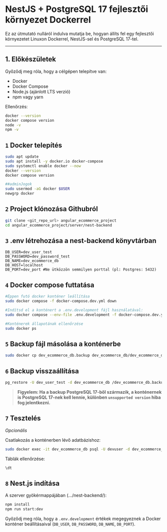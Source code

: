 # NestJS + PostgreSQL 17 fejlesztői környezet Dockerrel

Ez az útmutató nulláról indulva mutatja be, hogyan állíts fel egy fejlesztői környezetet Linuxon Dockerrel, NestJS-sel és PostgreSQL 17-tel.

---

## 1. Előkészületek

Győződj meg róla, hogy a célgépen telepítve van:

- Docker
- Docker Compose
- Node.js (ajánlott LTS verzió)
- npm vagy yarn

Ellenőrzés:

```bash
docker --version
docker compose version
node -v
npm -v
```

## `1` Docker telepítés

```bash
sudo apt update
sudo apt install -y docker.io docker-compose
sudo systemctl enable docker --now
docker --version
docker compose version

##adminJogok 
sudo usermod -aG docker $USER
newgrp docker
```
## 

## `2` Project klónozása Githubról
```bash
git clone <git_repo_url> angular_ecommerce_project
cd angular_ecommerce_project/server/nest-backend
```

## `3` .env létrehozása a nest-backend könyvtárban
```dotenv
DB_USER=dev_user_test
DB_PASSWORD=dev_password_test
DB_NAME=dev_ecommerce_db
DB_HOST=localhost
DB_PORT=dev_port #Ne ütközzön semmilyen porttal (pl: Postgres: 5432)
```

## `4` Docker compose futtatása
```bash
#Éppen futó docker konténer leállítása
sudo docker compose -f docker-compose.dev.yml down

#Indítsd el a konténert a .env.development fájl használatával:
sudo docker compose --env-file .env.development -f docker-compose.dev.yml up -d

#Konténerek állapotának ellenőrzése
sudo docker ps
```

## `5` Backup fájl másolása a konténerbe
```bash
sudo docker cp dev_ecommerce_db.backup dev_ecommerce_db/dev_ecommerce_db.backup
```

## `6` Backup visszaállítása
```bash
pg_restore -U dev_user_test -d dev_ecommerce_db /dev_ecommerce_db.backup
```
>**Figyelem: Ha a backup PostgreSQL 17-ből származik, a konténernek is PostgreSQL 17-nek kell lennie, különben `unsupported version` hiba fog jelentkezni.**


## `7`  Tesztelés
_Opcionális_

Csatlakozás a konténerben lévő adatbázishoz:
```bash
sudo docker exec -it dev_ecommerce_db psql -U devuser -d dev_ecommerce_db
```
Táblák ellenőrzése:
```bash
\dt
```

## `8` Nest.js indítása
A szerver gyökérmappájában (.../nest-backend/):
```bash
npm install
npm run start:dev
```

Győződj meg róla, hogy a `.env.development` értékek megegyeznek a Docker konténer beállításaival (`DB_USER`, `DB_PASSWORD`, `DB_NAME`, `DB_PORT`).
